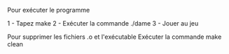 Pour exécuter le programme 

1 - Tapez make
2 - Exécuter la commande ./dame
3 - Jouer au jeu

Pour supprimer les fichiers .o et l'exécutable
Exécuter la commande make clean